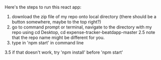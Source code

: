 Here's the steps to run this react app:

1. download the zip file of my repo onto local directory (there should be a button somewhere, maybe to the top right?)
2. go to command prompt or terminal, navigate to the directory with my repo using cd Desktop, cd expense-tracker-beatdapp-master
  2.5 note that the repo name might be different for you.
3. type in 'npm start' in command line

3.5 if that doesn't work, try 'npm install' before 'npm start'

